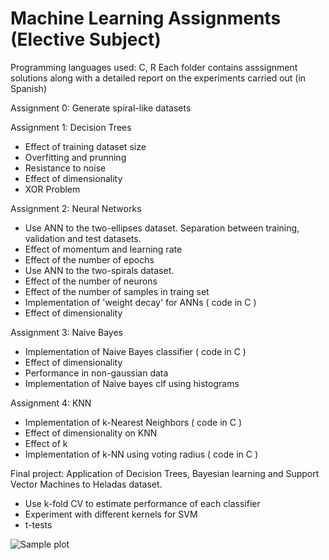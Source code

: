 # Machine Learning Assignments (Elective Subject)

Programming languages used: C, R
Each folder contains asssignment solutions along with a detailed report on the experiments carried out (in Spanish)

Assignment 0: Generate spiral-like datasets

Assignment 1: Decision Trees
- Effect of training dataset size
- Overfitting and prunning
- Resistance to noise
- Effect of dimensionality
- XOR Problem

Assignment 2: Neural Networks
- Use ANN to the two-ellipses dataset. Separation between training, validation and test datasets.
- Effect of momentum and learning rate
- Effect of the number of epochs
- Use ANN to the two-spirals dataset.
- Effect of the number of neurons
- Effect of the number of samples in traing set
- Implementation of 'weight decay' for ANNs ( code in C )
- Effect of dimensionality

Assignment 3: Naive Bayes
- Implementation of Naive Bayes classifier ( code in C )
- Effect of dimensionality
- Performance in non-gaussian data
- Implementation of Naive bayes clf using histograms

Assignment 4: KNN
- Implementation of k-Nearest Neighbors ( code in C )
- Effect of dimensionality on KNN
- Effect of k
- Implementation of k-NN using voting radius ( code in C )
 
Final project: Application of Decision Trees, Bayesian learning and Support Vector Machines to Heladas dataset.
- Use k-fold CV to estimate performance of each classifier
- Experiment with different kernels for SVM
- t-tests

![Sample plot](https://i.ibb.co/GRjTfg2/tmp.png)
